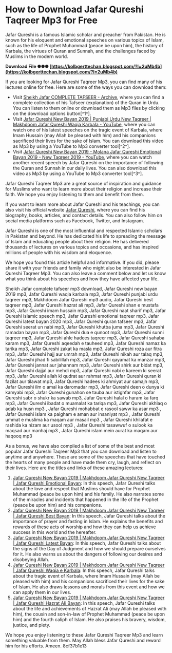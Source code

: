 
 
# How to Download Jafar Qureshi Taqreer Mp3 for Free
 
Jafar Qureshi is a famous Islamic scholar and preacher from Pakistan. He is known for his eloquent and emotional speeches on various topics of Islam, such as the life of Prophet Muhammad (peace be upon him), the history of Karbala, the virtues of Quran and Sunnah, and the challenges faced by Muslims in the modern world.
 
**Download File ✺✺✺ [https://kolbgerttechan.blogspot.com/?l=2uMb4b](https://kolbgerttechan.blogspot.com/?l=2uMb4b)**


 
If you are looking for Jafar Qureshi Taqreer Mp3, you can find many of his lectures online for free. Here are some of the ways you can download them:
 
- Visit [Sheikh Jafar COMPLETE TAFSEER - Archive](https://archive.org/details/JafaraudioCOMPLETETAFSEER), where you can find a complete collection of his Tafseer (explanation) of the Quran in Urdu. You can listen to them online or download them as Mp3 files by clicking on the download options button[^1^].
- Visit [Jafar Qureshi New Bayan 2019 | Punjabi Urdu New Taqreer | Makhdoom Jafar Qureshi Waqia Karbala - YouTube](https://www.youtube.com/watch?v=et_E0IT4uPw), where you can watch one of his latest speeches on the tragic event of Karbala, where Imam Hussain (may Allah be pleased with him) and his companions sacrificed their lives for the sake of Islam. You can download this video as Mp3 by using a YouTube to Mp3 converter tool[^2^].
- Visit [Jafar Qureshi New Bayan 2019 - Molana Jafar Qureshi Emotional Bayan 2019 - New Taqreer 2019 - YouTube](https://www.youtube.com/watch?v=EfcfJyJi6Mg), where you can watch another recent speech by Jafar Qureshi on the importance of following the Quran and Sunnah in our daily lives. You can also download this video as Mp3 by using a YouTube to Mp3 converter tool[^3^].

Jafar Qureshi Taqreer Mp3 are a great source of inspiration and guidance for Muslims who want to learn more about their religion and increase their faith. We hope you enjoy listening to them and benefit from them.

If you want to learn more about Jafar Qureshi and his teachings, you can also visit his official website [Jafar Qureshi](http://www.jafarqureshi.com/), where you can find his biography, books, articles, and contact details. You can also follow him on social media platforms such as Facebook, Twitter, and Instagram.
 
Jafar Qureshi is one of the most influential and respected Islamic scholars in Pakistan and beyond. He has dedicated his life to spreading the message of Islam and educating people about their religion. He has delivered thousands of lectures on various topics and occasions, and has inspired millions of people with his wisdom and eloquence.
 
We hope you found this article helpful and informative. If you did, please share it with your friends and family who might also be interested in Jafar Qureshi Taqreer Mp3. You can also leave a comment below and let us know what you think about his speeches and how they have affected your life.
 
Sheikh Jafar complete tafseer mp3 download,  Jafar Qureshi new bayan 2019 mp3,  Jafar Qureshi waqia karbala mp3,  Jafar Qureshi punjabi urdu taqreer mp3,  Makhdoom Jafar Qureshi mp3 audio,  Jafar Qureshi best taqreer mp3,  Jafar Qureshi hazrat ali mp3,  Jafar Qureshi shan e mustafa mp3,  Jafar Qureshi imam hussain mp3,  Jafar Qureshi naat sharif mp3,  Jafar Qureshi islamic speech mp3,  Jafar Qureshi emotional taqreer mp3,  Jafar Qureshi latest bayan 2020 mp3,  Jafar Qureshi quran tafseer mp3,  Jafar Qureshi seerat un nabi mp3,  Jafar Qureshi khutba juma mp3,  Jafar Qureshi ramadan bayan mp3,  Jafar Qureshi dua e qunoot mp3,  Jafar Qureshi sunni taqreer mp3,  Jafar Qureshi ahle hadees taqreer mp3,  Jafar Qureshi sahaba karam mp3,  Jafar Qureshi aqeedah e tauheed mp3,  Jafar Qureshi namaz ka tarika mp3,  Jafar Qureshi zakat ka masla mp3,  Jafar Qureshi roza aur fitra mp3,  Jafar Qureshi hajj aur umrah mp3,  Jafar Qureshi nikah aur talaq mp3,  Jafar Qureshi jihad fi sabilillah mp3,  Jafar Qureshi qayamat ka manzar mp3,  Jafar Qureshi jannat aur jahannam mp3,  Jafar Qureshi shirk aur bidat mp3,  Jafar Qureshi dajjal aur mehdi mp3,  Jafar Qureshi nabi e kareem ki seerat mp3,  Jafar Qureshi allah ki qudrat aur rahmat mp3,  Jafar Qureshi quran ki fazilat aur tilawat mp3,  Jafar Qureshi hadees ki ahmiyat aur samajh mp3,  Jafar Qureshi ilm o amal ka daromadar mp3,  Jafar Qureshi deen o dunya ki kamyabi mp3,  Jafar Qureshi gunahon se tauba aur istighfar mp3,  Jafar Qureshi sabr o shukr ka sawab mp3,  Jafar Qureshi halal o haram ka farq mp3,  Jafar Qureshi ibadat o muamalat ka tariqa mp3,  Jafar Qureshi akhlaq o adab ka husn mp3 ,  Jafar Qureshi mohabbat e rasool saww ka asar mp3 ,  Jafar Qureshi islam ka paigham e aman aur insaniyat mp3 ,  Jafar Qureshi ummat e muslima ka maqam aur masail mp3 ,  Jafar Qureshi khilafat e rashida ka nizam aur usool mp3 ,  Jafar Qureshi tasawwuf o sulook ka maqsad aur manhaj mp3 ,  Jafar Qureshi islam mein aurat ka maqam aur haqooq mp3

As a bonus, we have also compiled a list of some of the best and most popular Jafar Qureshi Taqreer Mp3 that you can download and listen to anytime and anywhere. These are some of the speeches that have touched the hearts of many people and have made them cry, laugh, and reflect on their lives. Here are the titles and links of these amazing lectures:

1. [Jafar Qureshi New Bayan 2019 | Makhdoom Jafar Qureshi New Taqreer | Jafar Qureshi Emotional Bayan](https://www.youtube.com/watch?v=Ql2y9FV7fIw): In this speech, Jafar Qureshi talks about the love and respect that Muslims should have for Prophet Muhammad (peace be upon him) and his family. He also narrates some of the miracles and incidents that happened in the life of the Prophet (peace be upon him) and his companions.
2. [Jafar Qureshi New Bayan 2019 | Makhdoom Jafar Qureshi New Taqreer | Jafar Qureshi Best Bayan](https://www.youtube.com/watch?v=0Z4X1XnJf6g): In this speech, Jafar Qureshi talks about the importance of prayer and fasting in Islam. He explains the benefits and rewards of these acts of worship and how they can help us achieve success in this world and the hereafter.
3. [Jafar Qureshi New Bayan 2019 | Makhdoom Jafar Qureshi New Taqreer | Jafar Qureshi Latest Bayan](https://www.youtube.com/watch?v=1RbQ0wK8W8A): In this speech, Jafar Qureshi talks about the signs of the Day of Judgment and how we should prepare ourselves for it. He also warns us about the dangers of following our desires and disobeying Allah.
4. [Jafar Qureshi New Bayan 2019 | Makhdoom Jafar Qureshi New Taqreer | Jafar Qureshi Waqia e Karbala](https://www.youtube.com/watch?v=5rj3iY0xZkM): In this speech, Jafar Qureshi talks about the tragic event of Karbala, where Imam Hussain (may Allah be pleased with him) and his companions sacrificed their lives for the sake of Islam. He also draws lessons and morals from this event and how we can apply them in our lives.
5. [Jafar Qureshi New Bayan 2019 | Makhdoom Jafar Qureshi New Taqreer | Jafar Qureshi Hazrat Ali Bayan](https://www.youtube.com/watch?v=4tO7HlL4c3w): In this speech, Jafar Qureshi talks about the life and achievements of Hazrat Ali (may Allah be pleased with him), the cousin and son-in-law of Prophet Muhammad (peace be upon him) and the fourth caliph of Islam. He also praises his bravery, wisdom, justice, and piety.

We hope you enjoy listening to these Jafar Qureshi Taqreer Mp3 and learn something valuable from them. May Allah bless Jafar Qureshi and reward him for his efforts. Ameen.
 8cf37b1e13
 
